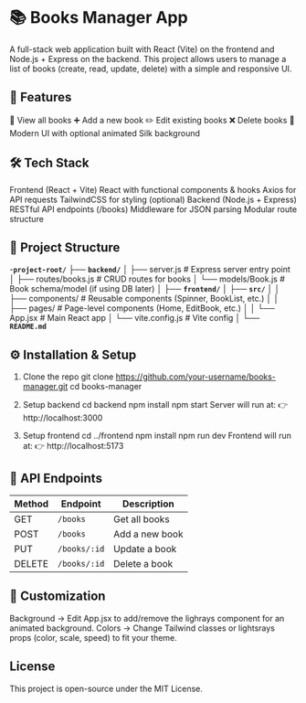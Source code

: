 # 📚 Books Manager App
A full-stack web application built with React (Vite) on the frontend and Node.js + Express on the backend.
This project allows users to manage a list of books (create, read, update, delete) with a simple and responsive UI.

## 🚀 Features
📖 View all books
➕ Add a new book
✏️ Edit existing books
❌ Delete books
🎨 Modern UI with optional animated Silk background


## 🛠️ Tech Stack
Frontend (React + Vite)
React with functional components & hooks
Axios for API requests
TailwindCSS for styling (optional)
Backend (Node.js + Express)
RESTful API endpoints (/books)
Middleware for JSON parsing
Modular route structure


## 📂 Project Structure

-**`project-root/`**
├── **`backend/`**
│   ├── server.js        # Express server entry point
│   ├── routes/books.js  # CRUD routes for books
│   └── models/Book.js   # Book schema/model (if using DB later)
│
├── **`frontend/`**
│   ├── **`src/`**
│   │   ├── components/  # Reusable components (Spinner, BookList, etc.)
│   │   ├── pages/       # Page-level components (Home, EditBook, etc.)
│   │   └── App.jsx      # Main React app
│   └── vite.config.js   # Vite config
│
└── **`README.md`**


## ⚙️ Installation & Setup

1. Clone the repo
git clone https://github.com/your-username/books-manager.git
cd books-manager

2. Setup backend
cd backend
npm install
npm start
Server will run at:
👉 http://localhost:3000

3. Setup frontend
cd ../frontend
npm install
npm run dev
Frontend will run at:
👉 http://localhost:5173


## 🔗 API Endpoints

| Method | Endpoint     | Description    |
| ------ | ------------ | -------------- |
| GET    | `/books`     | Get all books  |
| POST   | `/books`     | Add a new book |
| PUT    | `/books/:id` | Update a book  |
| DELETE | `/books/:id` | Delete a book  |


 ## 🎨 Customization
Background → Edit App.jsx to add/remove the lighrays component for an animated background.
Colors → Change Tailwind classes or lightsrays props (color, scale, speed) to fit your theme.

## License
This project is open-source under the MIT License.
